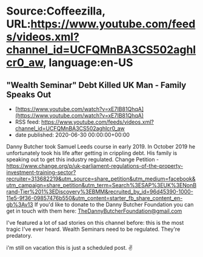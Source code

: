 # Source:Coffeezilla, URL:https://www.youtube.com/feeds/videos.xml?channel_id=UCFQMnBA3CS502aghlcr0_aw, language:en-US

## "Wealth Seminar" Debt Killed UK Man - Family Speaks Out
 - [https://www.youtube.com/watch?v=xE7IB81QhqA](https://www.youtube.com/watch?v=xE7IB81QhqA)
 - RSS feed: https://www.youtube.com/feeds/videos.xml?channel_id=UCFQMnBA3CS502aghlcr0_aw
 - date published: 2020-06-30 00:00:00+00:00

Danny Butcher took Samuel Leeds course in early 2019. In October 2019 he unfortunately took his life after getting in crippling debt.  His family is speaking out to get this industry regulated.
Change Petition - https://www.change.org/p/uk-parliament-regulations-of-the-property-investment-training-sector?recruiter=313682219&utm_source=share_petition&utm_medium=facebook&utm_campaign=share_petition&utm_term=Search%3ESAP%3EUK%3ENonBrand-Tier%201%3EDiscovery%3EBMM&recruited_by_id=96d45390-1000-11e5-9f36-09857476b550&utm_content=starter_fb_share_content_en-gb%3Av13
If you'd like to donate to the Danny Butcher Foundation you can get in touch with them here:
TheDannyButcherFoundation@gmail.com

I've featured a lot of sad stories on this channel before: this is the most tragic I've ever heard. Wealth Seminars need to be regulated. They're predatory.

i'm still on vacation this is just a scheduled post. ✌️

